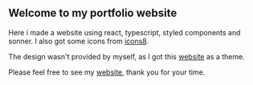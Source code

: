 ## Welcome to my portfolio website

Here i made a website using react, typescript, styled components and sonner.
I also got some icons from [icons8](https://icons8.com/).

The design wasn't provided by myself, as I got this [website](https://glitche.bslthemes.com/dark/) as a theme.

Please feel free to see my [website](https://rodrigoide42.github.io/), thank you for your time.
